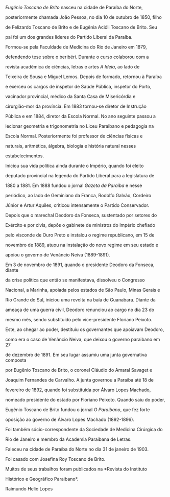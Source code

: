 

*Eugênio Toscano de Brito* nasceu na cidade de Paraíba do Norte,

posteriormente chamada João Pessoa, no dia 10 de outubro de 1850, filho

de Felizardo Toscano de Brito e de Eugênia Acióli Toscano de Brito. Seu

pai foi um dos grandes líderes do Partido Liberal da Paraíba.



Formou-se pela Faculdade de Medicina do Rio de Janeiro em 1879,

defendendo tese sobre o beribéri. Durante o curso colaborou com a

revista acadêmica de ciências, letras e artes *A Ideia*, ao lado de

Teixeira de Sousa e Miguel Lemos. Depois de formado, retornou à Paraíba

e exerceu os cargos de inspetor de Saúde Pública, inspetor do Porto,

vacinador provincial, médico da Santa Casa de Misericórdia e

cirurgião-mor da província. Em 1883 tornou-se diretor de Instrução

Pública e em 1884, diretor da Escola Normal. No ano seguinte passou a

lecionar geometria e trigonometria no Liceu Paraibano e pedagogia na

Escola Normal. Posteriormente foi professor de ciências físicas e

naturais, aritmética, álgebra, biologia e história natural nesses

estabelecimentos.



Iniciou sua vida política ainda durante o Império, quando foi eleito

deputado provincial na legenda do Partido Liberal para a legislatura de

1880 a 1881. Em 1888 fundou o jornal *Gazeta da Paraíba* e nesse

periódico, ao lado de Geminiano da Franca, Rodolfo Galvão, Cordeiro

Júnior e Artur Aquiles, criticou intensamente o Partido Conservador.

Depois que o marechal Deodoro da Fonseca, sustentado por setores do

Exército e por civis, depôs o gabinete de ministros do Império chefiado

pelo visconde de Ouro Preto e instalou o regime republicano, em 15 de

novembro de 1889, atuou na instalação do novo regime em seu estado e

apoiou o governo de Venâncio Neiva (1889-1891).



Em 3 de novembro de 1891, quando o presidente Deodoro da Fonseca, diante

da crise política que então se manifestava, dissolveu o Congresso

Nacional, a Marinha, apoiada pelos estados de São Paulo, Minas Gerais e

Rio Grande do Sul, iniciou uma revolta na baía de Guanabara. Diante da

ameaça de uma guerra civil, Deodoro renunciou ao cargo no dia 23 do

mesmo mês, sendo substituído pelo vice-presidente Floriano Peixoto.

Este, ao chegar ao poder, destituiu os governantes que apoiavam Deodoro,

como era o caso de Venâncio Neiva, que deixou o governo paraibano em 27

de dezembro de 1891. Em seu lugar assumiu uma junta governativa composta

por Eugênio Toscano de Brito, o coronel Cláudio do Amaral Savaget e

Joaquim Fernandes de Carvalho. A junta governou a Paraíba até 18 de

fevereiro de 1892, quando foi substituída por Álvaro Lopes Machado,

nomeado presidente do estado por Floriano Peixoto. Quando saiu do poder,

Eugênio Toscano de Brito fundou o jornal *O Paraibano*, que fez forte

oposição ao governo de Álvaro Lopes Machado (1892-1896).



Foi também sócio-correspondente da Sociedade de Medicina Cirúrgica do

Rio de Janeiro e membro da Academia Paraibana de Letras.



Faleceu na cidade de Paraíba do Norte no dia 31 de janeiro de 1903.



Foi casado com Josefina Roy Toscano de Brito.



Muitos de seus trabalhos foram publicados na *Revista do Instituto

Histórico e Geográfico Paraibano*.



Raimundo Helio Lopes



